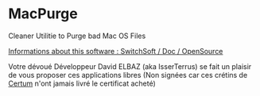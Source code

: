 # MacPurge
Cleaner Utilitie to Purge bad Mac OS Files

[Informations about this software : SwitchSoft / Doc / OpenSource](http://doc.switchsoft.fr/opensource/macpurge)

Votre dévoué Développeur David ELBAZ (aka IsserTerrus) se fait un plaisir de vous proposer ces applications libres (Non signées car ces crétins de [Certum](https://www.certum.eu/certum/cert,eindex_en.xml) n'ont jamais livré le certificat acheté)
